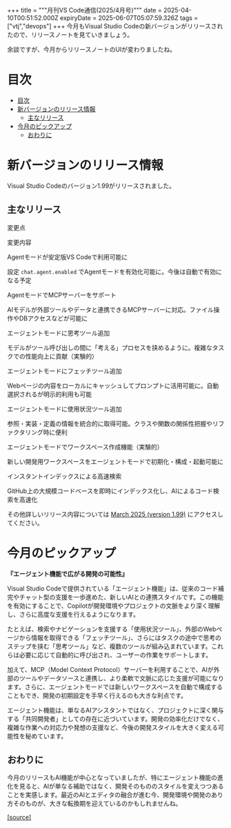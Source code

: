 +++
title = """月刊VS Code通信(2025/4月号)"""
date = 2025-04-10T00:51:52.000Z
expiryDate = 2025-06-07T05:07:59.326Z
tags = ["vtj","devops"]
+++
今月もVisual Studio Codeの新バージョンがリリースされたので、リリースノートを見ていきましょう。

余談ですが、今月からリリースノートのUIが変わりましたね。

目次
==

*   [目次](#目次)
*   [新バージョンのリリース情報](#新バージョンのリリース情報)
    *   [主なリリース](#主なリリース)
*   [今月のピックアップ](#今月のピックアップ)
    *   [おわりに](#おわりに)

新バージョンのリリース情報
=============

Visual Studio Codeのバージョン1.99がリリースされました。

主なリリース
------

変更点

変更内容

Agentモードが安定版VS Codeで利用可能に

設定 `chat.agent.enabled` でAgentモードを有効化可能に。今後は自動で有効になる予定

AgentモードでMCPサーバーをサポート

AIモデルが外部ツールやデータと連携できるMCPサーバーに対応。ファイル操作やDBアクセスなどが可能に

エージェントモードに思考ツール追加

モデルがツール呼び出しの間に「考える」プロセスを挟めるように。複雑なタスクでの性能向上に貢献（実験的）

エージェントモードにフェッチツール追加

Webページの内容をローカルにキャッシュしてプロンプトに活用可能に。自動選択されるが明示的利用も可能

エージェントモードに使用状況ツール追加

参照・実装・定義の情報を統合的に取得可能。クラスや関数の関係性把握やリファクタリング時に便利

エージェントモードでワークスペース作成機能（実験的）

新しい開発用ワークスペースをエージェントモードで初期化・構成・起動可能に

インスタントインデックスによる高速検索

GitHub上の大規模コードベースを即時にインデックス化し、AIによるコード検索を高速化

その他詳しいリリース内容については [March 2025 (version 1.99)](https://code.visualstudio.com/updates/v1_99) にアクセスしてください。

今月のピックアップ
=========

**『エージェント機能で広がる開発の可能性』**

Visual Studio Codeで提供されている「エージェント機能」は、従来のコード補完やチャット型の支援を一歩進めた、新しいAIとの連携スタイルです。この機能を有効にすることで、Copilotが開発環境やプロジェクトの文脈をより深く理解し、さらに高度な支援を行えるようになります。

たとえば、検索やナビゲーションを支援する「使用状況ツール」、外部のWebページから情報を取得できる「フェッチツール」、さらにはタスクの途中で思考のステップを挟む「思考ツール」など、複数のツールが組み込まれています。これらは必要に応じて自動的に呼び出され、ユーザーの作業をサポートします。

加えて、MCP（Model Context Protocol）サーバーを利用することで、AIが外部のツールやデータソースと連携し、より柔軟で文脈に応じた支援が可能になります。さらに、エージェントモードでは新しいワークスペースを自動で構成することもでき、開発の初期設定を手早く行えるのも大きな利点です。

エージェント機能は、単なるAIアシスタントではなく、プロジェクトに深く関与する「共同開発者」としての存在に近づいています。開発の効率化だけでなく、複雑な作業への対応力や発想の支援など、今後の開発スタイルを大きく変える可能性を秘めています。

おわりに
----

今月のリリースもAI機能が中心となっていましたが、特にエージェント機能の進化を見ると、AIが単なる補助ではなく、開発そのもののスタイルを変えつつあることを実感します。最近のAIとエディタの融合が進む今、開発環境や開発のあり方そのものが、大きな転換期を迎えているのかもしれませんね。

[[source]](https://devops-blog.virtualtech.jp/entry/20250410/1744246312)
